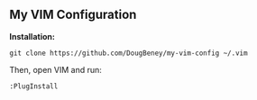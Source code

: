 My VIM Configuration
---

**Installation:**

`git clone https://github.com/DougBeney/my-vim-config ~/.vim`

Then, open VIM and run:

`:PlugInstall`

